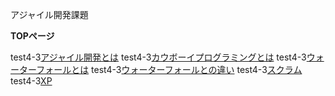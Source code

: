 アジャイル開発課題

**TOPページ**

test4-3[アジャイル開発とは](./index_#1.md)
test4-3[カウボーイプログラミングとは](./cowboy.md)
test4-3[ウォーターフォールとは](./index#3.md)
test4-3[ウォーターフォールとの違い](./index#6.md)
test4-3[スクラム](./scrm.md)
test4-3[XP](./xd.md)
